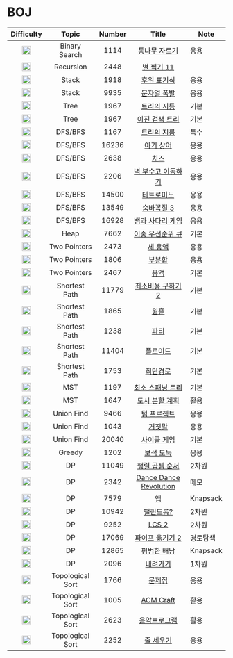 # BOJ
| Difficulty | Topic | Number | Title | Note |
|:-----: |:-------:|:------:|:--------:| ---- |
| <img src="https://d2gd6pc034wcta.cloudfront.net/tier/15.svg" width="20pt" /> | Binary Search  | 1114 | [통나무 자르기](1114/README.md) | 응용 |
| <img src="https://d2gd6pc034wcta.cloudfront.net/tier/12.svg" width="20pt" /> | Recursion  | 2448 | [별 찍기 11](2448/README.md) |  |
| <img src="https://d2gd6pc034wcta.cloudfront.net/tier/14.svg" width="20pt" /> | Stack  | 1918 | [후위 표기식](1918/README.md) | 응용 |
| <img src="https://d2gd6pc034wcta.cloudfront.net/tier/12.svg" width="20pt" /> | Stack  | 9935 | [문자열 폭발](9935/README.md) | 응용 |
| <img src="https://d2gd6pc034wcta.cloudfront.net/tier/12.svg" width="20pt" /> | Tree  | 1967 | [트리의 지름](1967/README.md) | 기본 |
| <img src="https://d2gd6pc034wcta.cloudfront.net/tier/11.svg" width="20pt" /> | Tree  | 1967 | [이진 검색 트리](5639/README.md) | 기본 |
| <img src="https://d2gd6pc034wcta.cloudfront.net/tier/14.svg" width="20pt" /> | DFS/BFS  | 1167 | [트리의 지름](1167/README.md) | 특수 |
| <img src="https://d2gd6pc034wcta.cloudfront.net/tier/13.svg" width="20pt" /> | DFS/BFS  | 16236 | [아기 상어](16236/README.md) | 응용 |
| <img src="https://d2gd6pc034wcta.cloudfront.net/tier/13.svg" width="20pt" /> | DFS/BFS  | 2638 | [치즈](2638/README.md) | 응용 |
| <img src="https://d2gd6pc034wcta.cloudfront.net/tier/13.svg" width="20pt" /> | DFS/BFS  | 2206 | [벽 부수고 이동하기](2206/README.md) | 응용 |
| <img src="https://d2gd6pc034wcta.cloudfront.net/tier/12.svg" width="20pt" /> | DFS/BFS  | 14500 | [테트로미노](14500/README.md) | 응용 |
| <img src="https://d2gd6pc034wcta.cloudfront.net/tier/11.svg" width="20pt" /> | DFS/BFS  | 13549 | [숨바꼭질 3](13549/README.md) | 응용 |
| <img src="https://d2gd6pc034wcta.cloudfront.net/tier/11.svg" width="20pt" /> | DFS/BFS  | 16928 | [뱀과 사다리 게임](16928/README.md) | 응용 |
| <img src="https://d2gd6pc034wcta.cloudfront.net/tier/12.svg" width="20pt" /> | Heap  | 7662 | [이중 우선순위 큐](7662/README.md) | 기본 |
| <img src="https://d2gd6pc034wcta.cloudfront.net/tier/13.svg" width="20pt" /> | Two Pointers  | 2473 | [세 용액](2473/README.md) | 응용 |
| <img src="https://d2gd6pc034wcta.cloudfront.net/tier/11.svg" width="20pt" /> | Two Pointers  | 1806 | [부분합](1806/README.md) | 응용 |
| <img src="https://d2gd6pc034wcta.cloudfront.net/tier/11.svg" width="20pt" /> | Two Pointers  | 2467 | [용액](2467/README.md) | 기본 |
| <img src="https://d2gd6pc034wcta.cloudfront.net/tier/13.svg" width="20pt" /> | Shortest Path  | 11779 | [최소비용 구하기 2](11779/README.md) | 기본 |
| <img src="https://d2gd6pc034wcta.cloudfront.net/tier/13.svg" width="20pt" /> | Shortest Path  | 1865 | [웜홀](1865/README.md) | 기본 |
| <img src="https://d2gd6pc034wcta.cloudfront.net/tier/13.svg" width="20pt" /> | Shortest Path  | 1238 | [파티](1238/README.md) | 기본 |
| <img src="https://d2gd6pc034wcta.cloudfront.net/tier/12.svg" width="20pt" /> | Shortest Path  | 11404 | [플로이드](11404/README.md) | 기본 |
| <img src="https://d2gd6pc034wcta.cloudfront.net/tier/12.svg" width="20pt" /> | Shortest Path  | 1753 | [최단경로](1753/README.md) | 기본 |
| <img src="https://d2gd6pc034wcta.cloudfront.net/tier/12.svg" width="20pt" /> | MST  | 1197 | [최소 스패닝 트리](1197/README.md) | 기본 |
| <img src="https://d2gd6pc034wcta.cloudfront.net/tier/12.svg" width="20pt" /> | MST  | 1647 | [도시 분할 계획](1647/README.md) | 활용 |
| <img src="https://d2gd6pc034wcta.cloudfront.net/tier/12.svg" width="20pt" /> | Union Find  | 9466 | [텀 프로젝트](9466/README.md) | 응용 |
| <img src="https://d2gd6pc034wcta.cloudfront.net/tier/12.svg" width="20pt" /> | Union Find  | 1043 | [거짓말](1043/README.md) | 응용 |
| <img src="https://d2gd6pc034wcta.cloudfront.net/tier/12.svg" width="20pt" /> | Union Find  | 20040 | [사이클 게임](20040/README.md) | 기본 |
| <img src="https://d2gd6pc034wcta.cloudfront.net/tier/14.svg" width="20pt" /> | Greedy  | 1202 | [보석 도둑](1202/README.md) | 응용 |
| <img src="https://d2gd6pc034wcta.cloudfront.net/tier/13.svg" width="20pt" /> | DP  | 11049 | [행렬 곱셈 순서](11049/README.md) | 2차원 |
| <img src="https://d2gd6pc034wcta.cloudfront.net/tier/13.svg" width="20pt" /> | DP  | 2342 | [Dance Dance Revolution](2342/README.md) | 메모 |
| <img src="https://d2gd6pc034wcta.cloudfront.net/tier/13.svg" width="20pt" /> | DP  | 7579 | [앱](7579/README.md) | Knapsack |
| <img src="https://d2gd6pc034wcta.cloudfront.net/tier/12.svg" width="20pt" /> | DP  | 10942 | [팰린드롬?](10942/README.md) | 2차원 |
| <img src="https://d2gd6pc034wcta.cloudfront.net/tier/12.svg" width="20pt" /> | DP  | 9252 | [LCS 2](9252/README.md) | 2차원 |
| <img src="https://d2gd6pc034wcta.cloudfront.net/tier/12.svg" width="20pt" /> | DP  | 17069 | [파이프 옮기기 2](17069/README.md) | 경로탐색 |
| <img src="https://d2gd6pc034wcta.cloudfront.net/tier/11.svg" width="20pt" /> | DP  | 12865 | [평범한 배낭](12865/README.md) | Knapsack |
| <img src="https://d2gd6pc034wcta.cloudfront.net/tier/11.svg" width="20pt" /> | DP  | 2096 | [내려가기](2096/README.md) | 1차원 |
| <img src="https://d2gd6pc034wcta.cloudfront.net/tier/14.svg" width="20pt" /> | Topological Sort  | 1766 | [문제집](1766/README.md) | 응용 |
| <img src="https://d2gd6pc034wcta.cloudfront.net/tier/13.svg" width="20pt" /> | Topological Sort  | 1005 | [ACM Craft](1005/README.md) | 활용 |
| <img src="https://d2gd6pc034wcta.cloudfront.net/tier/13.svg" width="20pt" /> | Topological Sort  | 2623 | [음악프로그램](2623/README.md) | 활용 |
| <img src="https://d2gd6pc034wcta.cloudfront.net/tier/13.svg" width="20pt" /> | Topological Sort  | 2252 | [줄 세우기](2252/README.md) | 응용 |